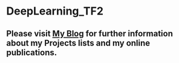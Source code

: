# DeepLearning_TF2
## Please visit [My Blog](https://alighandij.github.io/) for further information about my Projects lists and my online publications.
